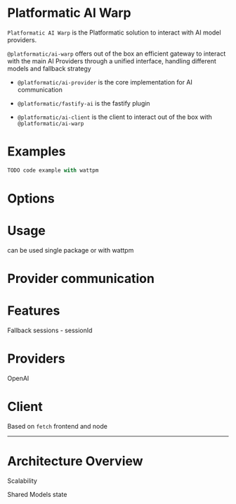 # Platformatic AI Warp

`Platformatic AI Warp` is the Platformatic solution to interact with AI model providers.

`@platformatic/ai-warp` offers out of the box an efficient gateway to interact with the main AI Providers through a unified interface, handling different models and fallback strategy

- `@platformatic/ai-provider` is the core implementation for AI communication

- `@platformatic/fastify-ai` is the fastify plugin

- `@platformatic/ai-client` is the client to interact out of the box with `@platformatic/ai-warp`

# Examples

```ts
TODO code example with wattpm
```

# Options


# Usage

can be used single package or with wattpm

# Provider communication

# Features

Fallback
sessions - sessionId


# Providers

OpenAI


# Client

Based on `fetch` frontend and node


---

# Architecture Overview

Scalability

Shared Models state
